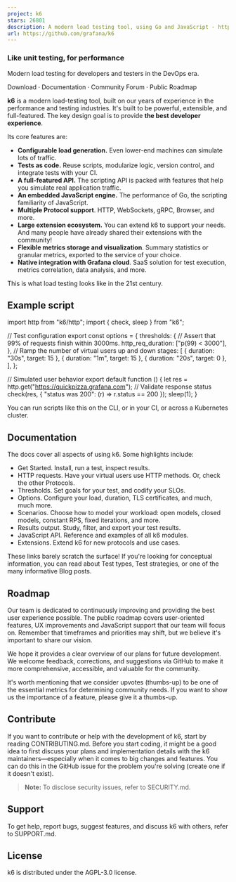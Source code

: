 ```yaml
---
project: k6
stars: 26801
description: A modern load testing tool, using Go and JavaScript - https://k6.io
url: https://github.com/grafana/k6
---
```


  
  

### Like unit testing, for performance

Modern load testing for developers and testers in the DevOps era.

  

Download · Documentation · Community Forum · Public Roadmap

  

  

**k6** is a modern load-testing tool, built on our years of experience in the performance and testing industries. It's built to be powerful, extensible, and full-featured. The key design goal is to provide **the best developer experience**.

Its core features are:

-   **Configurable load generation.** Even lower-end machines can simulate lots of traffic.
-   **Tests as code.** Reuse scripts, modularize logic, version control, and integrate tests with your CI.
-   **A full-featured API.** The scripting API is packed with features that help you simulate real application traffic.
-   **An embedded JavaScript engine.** The performance of Go, the scripting familiarity of JavaScript.
-   **Multiple Protocol support**. HTTP, WebSockets, gRPC, Browser, and more.
-   **Large extension ecosystem.** You can extend k6 to support your needs. And many people have already shared their extensions with the community!
-   **Flexible metrics storage and visualization**. Summary statistics or granular metrics, exported to the service of your choice.
-   **Native integration with Grafana cloud**. SaaS solution for test execution, metrics correlation, data analysis, and more.

This is what load testing looks like in the 21st century.

Example script
--------------

import http from "k6/http";
import { check, sleep } from "k6";

// Test configuration
export const options \= {
  thresholds: {
    // Assert that 99% of requests finish within 3000ms.
    http\_req\_duration: \["p(99) < 3000"\],
  },
  // Ramp the number of virtual users up and down
  stages: \[
    { duration: "30s", target: 15 },
    { duration: "1m", target: 15 },
    { duration: "20s", target: 0 },
  \],
};

// Simulated user behavior
export default function () {
  let res \= http.get("https://quickpizza.grafana.com");
  // Validate response status
  check(res, { "status was 200": (r) \=> r.status \== 200 });
  sleep(1);
}

You can run scripts like this on the CLI, or in your CI, or across a Kubernetes cluster.

Documentation
-------------

The docs cover all aspects of using k6. Some highlights include:

-   Get Started. Install, run a test, inspect results.
-   HTTP requests. Have your virtual users use HTTP methods. Or, check the other Protocols.
-   Thresholds. Set goals for your test, and codify your SLOs.
-   Options. Configure your load, duration, TLS certificates, and much, much more.
-   Scenarios. Choose how to model your workload: open models, closed models, constant RPS, fixed iterations, and more.
-   Results output. Study, filter, and export your test results.
-   JavaScript API. Reference and examples of all k6 modules.
-   Extensions. Extend k6 for new protocols and use cases.

These links barely scratch the surface! If you're looking for conceptual information, you can read about Test types, Test strategies, or one of the many informative Blog posts.

Roadmap
-------

Our team is dedicated to continuously improving and providing the best user experience possible. The public roadmap covers user-oriented features, UX improvements and JavaScript support that our team will focus on. Remember that timeframes and priorities may shift, but we believe it's important to share our vision.

We hope it provides a clear overview of our plans for future development. We welcome feedback, corrections, and suggestions via GitHub to make it more comprehensive, accessible, and valuable for the community.

It's worth mentioning that we consider upvotes (thumbs-up) to be one of the essential metrics for determining community needs. If you want to show us the importance of a feature, please give it a thumbs-up.

Contribute
----------

If you want to contribute or help with the development of k6, start by reading CONTRIBUTING.md. Before you start coding, it might be a good idea to first discuss your plans and implementation details with the k6 maintainers—especially when it comes to big changes and features. You can do this in the GitHub issue for the problem you're solving (create one if it doesn't exist).

> **Note:** To disclose security issues, refer to SECURITY.md.

Support
-------

To get help, report bugs, suggest features, and discuss k6 with others, refer to SUPPORT.md.

License
-------

k6 is distributed under the AGPL-3.0 license.
